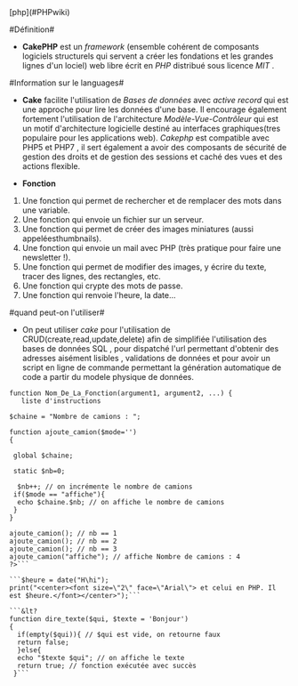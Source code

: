 <a name="PHPwiki"/>
[php](#PHPwiki)

#Définition#

* **CakePHP** est un *framework* (ensemble cohérent de composants logiciels structurels qui servent a créer les fondations et les grandes lignes d'un lociel) web libre écrit en *PHP* distribué sous licence *MIT* .   

#Information sur le languages#

* **Cake** facilite l'utilisation de *Bases de données* avec *active record* qui est une approche pour lire les données d'une base.
Il encourage également fortement l'utilisation de l'architecture *Modèle-Vue-Contrôleur* qui est un motif d'architecture logicielle destiné au interfaces graphiques(tres populaire pour les applications web).
*Cakephp* est compatible avec PHP5 et PHP7 , il sert également a avoir des composants de sécurité de gestion des droits et de gestion des sessions et caché des vues et des actions flexible.

* **Fonction**
1. Une fonction qui permet de rechercher et de remplacer des mots dans une variable.
2. Une fonction qui envoie un fichier sur un serveur.
3. Une fonction qui permet de créer des images miniatures (aussi appeléesthumbnails).
4. Une fonction qui envoie un mail avec PHP (très pratique pour faire une newsletter !).
5. Une fonction qui permet de modifier des images, y écrire du texte, tracer des lignes, des rectangles, etc.
6. Une fonction qui crypte des mots de passe.
7. Une fonction qui renvoie l'heure, la date…

#quand peut-on l'utiliser#

* On peut utiliser *cake* pour l'utilisation de CRUD(create,read,update,delete) afin de simplifiée l'utilisation des bases de données SQL , pour dispatché l'url permettant d'obtenir des adresses aisément lisibles , validations de données  et pour avoir un script en ligne de commande permettant la génération automatique de code a partir du modele physique de données.

```Cakephp 
function Nom_De_La_Fonction(argument1, argument2, ...) {
   liste d'instructions
```

```<?
$chaine = "Nombre de camions : ";

function ajoute_camion($mode='')
{

 global $chaine;

 static $nb=0;

  $nb++; // on incrémente le nombre de camions
 if($mode == "affiche"){
  echo $chaine.$nb; // on affiche le nombre de camions
 }
}

ajoute_camion(); // nb == 1
ajoute_camion(); // nb == 2
ajoute_camion(); // nb == 3
ajoute_camion("affiche"); // affiche Nombre de camions : 4
?>```

```$heure = date("H\hi");
print("<center><font size=\"2\" face=\"Arial\"> et celui en PHP. Il est $heure.</font></center>");```

```&lt?
function dire_texte($qui, $texte = 'Bonjour')
{
  if(empty($qui)){ // $qui est vide, on retourne faux
  return false;
  }else{
  echo "$texte $qui"; // on affiche le texte
  return true; // fonction exécutée avec succès
 }```
